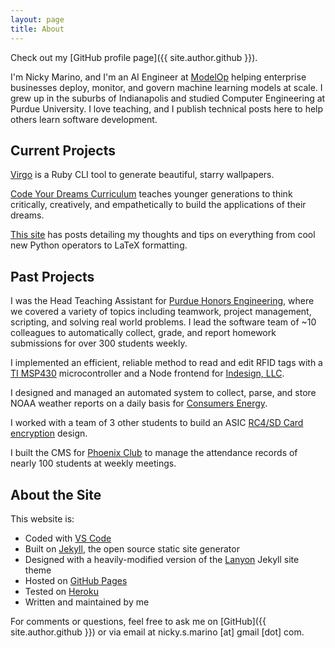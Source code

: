 ```yaml
---
layout: page
title: About
---
```


Check out my [GitHub profile page]({{ site.author.github }}).

I'm Nicky Marino, and I'm an AI Engineer at [ModelOp](https://www.modelop.com) helping enterprise businesses deploy, monitor, and govern machine learning models at scale. I grew up in the suburbs of Indianapolis and studied Computer Engineering at Purdue University. I love teaching, and I publish technical posts here to help others learn software development.

## Current Projects

[Virgo](https://github.com/nickymarino/virgo) is a Ruby CLI tool to generate beautiful, starry wallpapers.

[Code Your Dreams Curriculum](https://github.com/CodeYourDreams/Develop_Curriculum) teaches younger generations to think critically, creatively, and empathetically to build the applications of their dreams.

[This site](https://github.com/nickymarino/nickymarino.github.io) has posts detailing my thoughts and tips on everything from cool new Python operators to LaTeX formatting.

## Past Projects

I was the Head Teaching Assistant for [Purdue Honors Engineering](https://engineering.purdue.edu/Honors), where we covered a variety of topics including teamwork, project management, scripting, and solving real world problems. I lead the software team of ~10 colleagues to automatically collect, grade, and report homework submissions for over 300 students weekly.

I implemented an efficient, reliable method to read and edit RFID tags with a [TI MSP430](http://www.ti.com/microcontrollers/msp430-ultra-low-power-mcus/overview.html) microcontroller and a Node frontend for [Indesign, LLC](https://indesign-llc.com).

I designed and managed an automated system to collect, parse, and store NOAA weather reports on a daily basis for [Consumers Energy](https://www.consumersenergy.com).

I worked with a team of 3 other students to build an ASIC [RC4/SD Card encryption](https://github.com/nickymarino/ece337project) design.

I built the CMS for [Phoenix Club](https://github.com/nickymarino/phoenixclub) to manage the attendance records of nearly 100 students at weekly meetings.

## About the Site

This website is:

- Coded with [VS Code](https://code.visualstudio.com)
- Built on [Jekyll](https://jekyllrb.com/), the open source static site generator
- Designed with a heavily-modified version of the [Lanyon](https://github.com/poole/lanyon) Jekyll site theme
- Hosted on [GitHub Pages](https://pages.github.com)
- Tested on [Heroku](https://www.heroku.com)
- Written and maintained by me

For comments or questions, feel free to ask me on [GitHub]({{ site.author.github }}) or via email at nicky.s.marino [at] gmail [dot] com.
